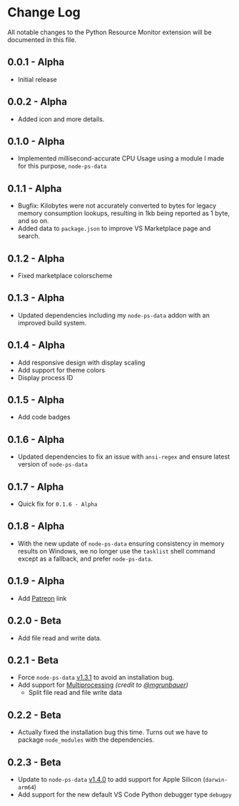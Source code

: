 # Change Log

All notable changes to the Python Resource Monitor extension will be documented in this file.

## 0.0.1 - Alpha
- Initial release

## 0.0.2 - Alpha
- Added icon and more details.


## 0.1.0 - Alpha
- Implemented millisecond-accurate CPU Usage using a module I made for this purpose, `node-ps-data`

## 0.1.1 - Alpha
- Bugfix: Kilobytes were not accurately converted to bytes for legacy memory consumption lookups, resulting in 1kb being reported as 1 byte, and so on.
- Added data to `package.json` to improve VS Marketplace page and search.

## 0.1.2 - Alpha
- Fixed marketplace colorscheme

## 0.1.3 - Alpha
- Updated dependencies including my `node-ps-data` addon with an improved build system.

## 0.1.4 - Alpha
- Add responsive design with display scaling
- Add support for theme colors
- Display process ID

## 0.1.5 - Alpha
- Add code badges

## 0.1.6 - Alpha
- Updated dependencies to fix an issue with `ansi-regex` and ensure latest version of `node-ps-data`

## 0.1.7 - Alpha
- Quick fix for `0.1.6 - Alpha`

## 0.1.8 - Alpha
- With the new update of `node-ps-data` ensuring consistency in memory results on Windows, we no longer use the `tasklist` shell command except as a fallback, and prefer `node-ps-data`.

## 0.1.9 - Alpha
- Add [Patreon](https://www.patreon.com/bePatron?u=9073173) link

## 0.2.0 - Beta
- Add file read and write data.

## 0.2.1 - Beta
- Force `node-ps-data` [v1.3.1](https://github.com/2kai2kai2/node-ps-data/releases/tag/v1.3.1) to avoid an installation bug.
- Add support for [Multiprocessing](https://docs.python.org/3/library/multiprocessing.html) _(credit to [@mgrunbauer](https://github.com/2kai2kai2/VSCode-Python-Resource-Monitor/pull/8))_
    - Split file read and file write data

## 0.2.2 - Beta
- Actually fixed the installation bug this time. Turns out we have to package `node_modules` with the dependencies.

## 0.2.3 - Beta
- Update to `node-ps-data` [v1.4.0](https://github.com/2kai2kai2/node-ps-data/releases/tag/v1.4.0) to add support for Apple Silicon (`darwin-arm64`)
- Add support for the new default VS Code Python debugger type `debugpy`

